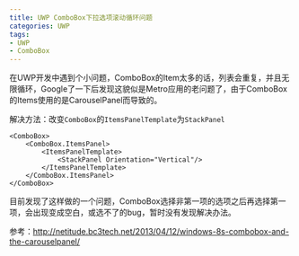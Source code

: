 ```yaml
---
title: UWP ComboBox下拉选项滚动循环问题
categories: UWP
tags:
- UWP
- ComboBox
---
```


在UWP开发中遇到个小问题，ComboBox的Item太多的话，列表会重复，并且无限循环，Google了一下后发现这貌似是Metro应用的老问题了，由于ComboBox的Items使用的是CarouselPanel而导致的。


解决方法：改变`ComboBox`的`ItemsPanelTemplate`为`StackPanel`


```xaml
<ComboBox>  
    <ComboBox.ItemsPanel>  
        <ItemsPanelTemplate>  
            <StackPanel Orientation="Vertical"/>  
        </ItemsPanelTemplate>  
    </ComboBox.ItemsPanel>  
</ComboBox>
```


目前发现了这样做的一个问题，ComboBox选择非第一项的选项之后再选择第一项，会出现变成空白，或选不了的bug，暂时没有发现解决办法。



参考：http://netitude.bc3tech.net/2013/04/12/windows-8s-combobox-and-the-carouselpanel/